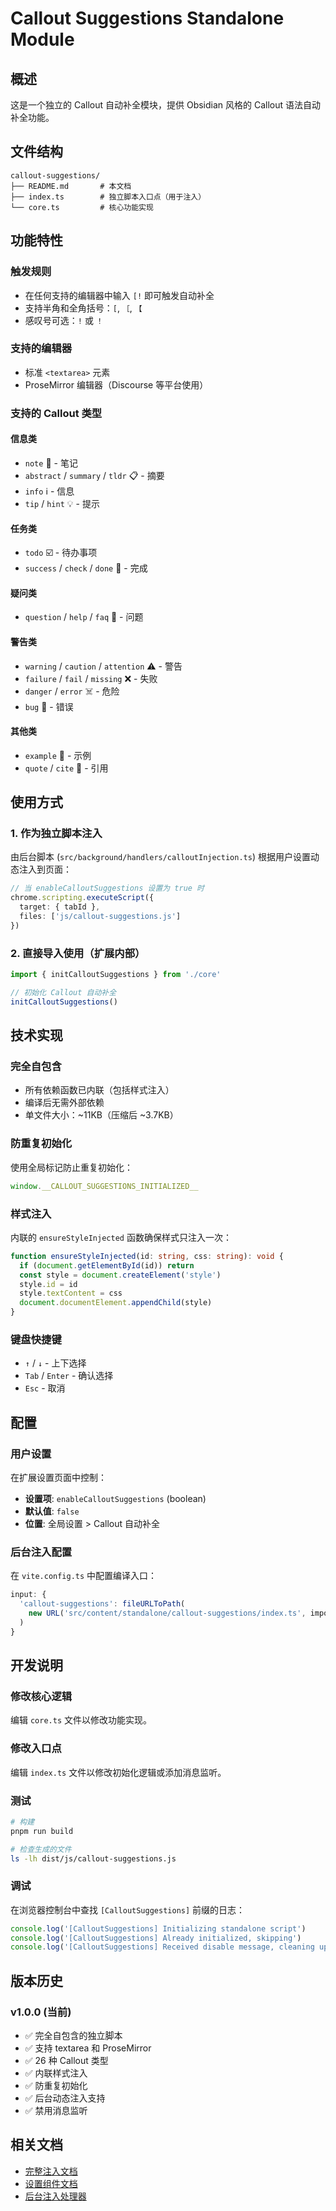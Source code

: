 # Callout Suggestions Standalone Module

## 概述

这是一个独立的 Callout 自动补全模块，提供 Obsidian 风格的 Callout 语法自动补全功能。

## 文件结构

```
callout-suggestions/
├── README.md       # 本文档
├── index.ts        # 独立脚本入口点（用于注入）
└── core.ts         # 核心功能实现
```

## 功能特性

### 触发规则
- 在任何支持的编辑器中输入 `[!` 即可触发自动补全
- 支持半角和全角括号：`[`, `［`, `【`
- 感叹号可选：`!` 或 `！`

### 支持的编辑器
- 标准 `<textarea>` 元素
- ProseMirror 编辑器（Discourse 等平台使用）

### 支持的 Callout 类型

#### 信息类
- `note` 📝 - 笔记
- `abstract` / `summary` / `tldr` 📋 - 摘要
- `info` ℹ️ - 信息
- `tip` / `hint` 💡 - 提示

#### 任务类
- `todo` ☑️ - 待办事项
- `success` / `check` / `done` 🎉 - 完成

#### 疑问类
- `question` / `help` / `faq` 🤔 - 问题

#### 警告类
- `warning` / `caution` / `attention` ⚠️ - 警告
- `failure` / `fail` / `missing` ❌ - 失败
- `danger` / `error` ☠️ - 危险
- `bug` 🐛 - 错误

#### 其他类
- `example` 🔎 - 示例
- `quote` / `cite` 💬 - 引用

## 使用方式

### 1. 作为独立脚本注入

由后台脚本 (`src/background/handlers/calloutInjection.ts`) 根据用户设置动态注入到页面：

```typescript
// 当 enableCalloutSuggestions 设置为 true 时
chrome.scripting.executeScript({
  target: { tabId },
  files: ['js/callout-suggestions.js']
})
```

### 2. 直接导入使用（扩展内部）

```typescript
import { initCalloutSuggestions } from './core'

// 初始化 Callout 自动补全
initCalloutSuggestions()
```

## 技术实现

### 完全自包含
- 所有依赖函数已内联（包括样式注入）
- 编译后无需外部依赖
- 单文件大小：~11KB（压缩后 ~3.7KB）

### 防重复初始化
使用全局标记防止重复初始化：
```typescript
window.__CALLOUT_SUGGESTIONS_INITIALIZED__
```

### 样式注入
内联的 `ensureStyleInjected` 函数确保样式只注入一次：
```typescript
function ensureStyleInjected(id: string, css: string): void {
  if (document.getElementById(id)) return
  const style = document.createElement('style')
  style.id = id
  style.textContent = css
  document.documentElement.appendChild(style)
}
```

### 键盘快捷键
- `↑` / `↓` - 上下选择
- `Tab` / `Enter` - 确认选择
- `Esc` - 取消

## 配置

### 用户设置
在扩展设置页面中控制：
- **设置项**: `enableCalloutSuggestions` (boolean)
- **默认值**: `false`
- **位置**: 全局设置 > Callout 自动补全

### 后台注入配置
在 `vite.config.ts` 中配置编译入口：
```typescript
input: {
  'callout-suggestions': fileURLToPath(
    new URL('src/content/standalone/callout-suggestions/index.ts', import.meta.url)
  )
}
```

## 开发说明

### 修改核心逻辑
编辑 `core.ts` 文件以修改功能实现。

### 修改入口点
编辑 `index.ts` 文件以修改初始化逻辑或添加消息监听。

### 测试
```bash
# 构建
pnpm run build

# 检查生成的文件
ls -lh dist/js/callout-suggestions.js
```

### 调试
在浏览器控制台中查找 `[CalloutSuggestions]` 前缀的日志：
```javascript
console.log('[CalloutSuggestions] Initializing standalone script')
console.log('[CalloutSuggestions] Already initialized, skipping')
console.log('[CalloutSuggestions] Received disable message, cleaning up')
```

## 版本历史

### v1.0.0 (当前)
- ✅ 完全自包含的独立脚本
- ✅ 支持 textarea 和 ProseMirror
- ✅ 26 种 Callout 类型
- ✅ 内联样式注入
- ✅ 防重复初始化
- ✅ 后台动态注入支持
- ✅ 禁用消息监听

## 相关文档

- [完整注入文档](../../../../docs/CALLOUT_SUGGESTIONS_INJECTION.md)
- [设置组件文档](../../../options/components/SettingSwitch.vue)
- [后台注入处理器](../../../background/handlers/calloutInjection.ts)
